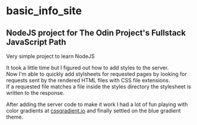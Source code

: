 # basic_info_site

NodeJS project for The Odin Project's Fullstack JavaScript Path
---

Very simple project to learn NodeJS   
   
It took a little time but I figured out how to add styles to the server.   
Now I'm able to quickly add stylsheets for requested pages by looking for requests sent by the rendered HTML files with CSS file extensions.   
If a requested file matches a file inside the styles directory the stylesheet is written to the response.   
     
After adding the server code to make it work I had a lot of fun playing with color gradients at [cssgradient.io](https://cssgradient.io/) and finally settled on the blue gradient theme.   
